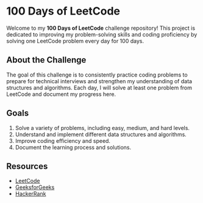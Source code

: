 # 100 Days of LeetCode

Welcome to my **100 Days of LeetCode** challenge repository! This project is dedicated to improving my problem-solving skills and coding proficiency by solving one LeetCode problem every day for 100 days.

## About the Challenge

The goal of this challenge is to consistently practice coding problems to prepare for technical interviews and strengthen my understanding of data structures and algorithms. Each day, I will solve at least one problem from LeetCode and document my progress here.


## Goals

1. Solve a variety of problems, including easy, medium, and hard levels.
2. Understand and implement different data structures and algorithms.
3. Improve coding efficiency and speed.
4. Document the learning process and solutions.


## Resources

- [LeetCode](https://leetcode.com/)
- [GeeksforGeeks](https://www.geeksforgeeks.org/)
- [HackerRank](https://www.hackerrank.com/)

